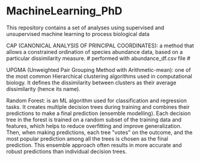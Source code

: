 # MachineLearning_PhD
This repository contains a set of analyses using supervised and unsupervised machine learning to process biological data

CAP (CANONICAL ANALYSIS OF PRINCIPAL COORDINATES): a method that allows a constrained ordination of species abundance data, based on a particular dissimilarity measure. # performed with abundance_df.csv file # 

UPGMA (Unweighted Pair Grouping Method with Arithmetic-mean): one of the most common Hierarchical clustering algorithms used in computational biology. It defines the dissimilarity between clusters as their average dissimilarity (hence its name).

Random Forest: is an ML algorithm used for classification and regression tasks. It creates multiple decision trees during training and combines their predictions to make a final prediction (ensemble modelling). Each decision tree in the forest is trained on a random subset of the training data and features, which helps to reduce overfitting and improve generalization. Then, when making predictions, each tree "votes" on the outcome, and the most popular prediction among all the trees is chosen as the final prediction. This ensemble approach often results in more accurate and robust predictions than individual decision trees.
